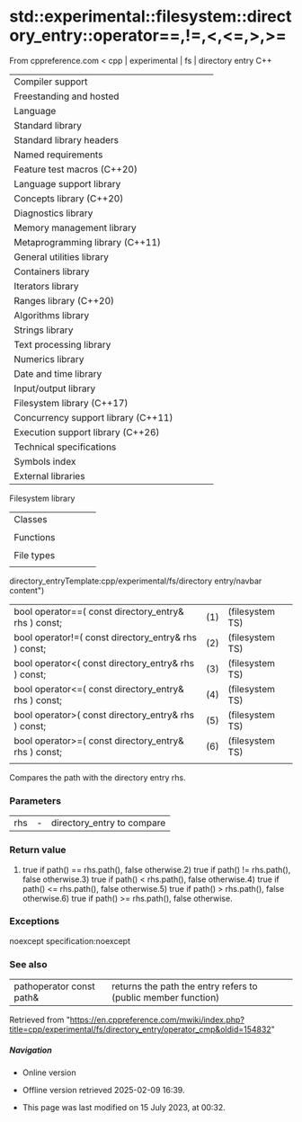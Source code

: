 # std::experimental::filesystem::directory_entry::operator==,!=,<,<=,>,>=

From cppreference.com
< cpp‎ | experimental‎ | fs‎ | directory entry
C++

|  |  |  |  |  |
| --- | --- | --- | --- | --- |
| Compiler support | | | | |
| Freestanding and hosted | | | | |
| Language | | | | |
| Standard library | | | | |
| Standard library headers | | | | |
| Named requirements | | | | |
| Feature test macros (C++20) | | | | |
| Language support library | | | | |
| Concepts library (C++20) | | | | |
| Diagnostics library | | | | |
| Memory management library | | | | |
| Metaprogramming library (C++11) | | | | |
| General utilities library | | | | |
| Containers library | | | | |
| Iterators library | | | | |
| Ranges library (C++20) | | | | |
| Algorithms library | | | | |
| Strings library | | | | |
| Text processing library | | | | |
| Numerics library | | | | |
| Date and time library | | | | |
| Input/output library | | | | |
| Filesystem library (C++17) | | | | |
| Concurrency support library (C++11) | | | | |
| Execution support library (C++26) | | | | |
| Technical specifications | | | | |
| Symbols index | | | | |
| External libraries | | | | |

Filesystem library

|  |  |  |  |  |
| --- | --- | --- | --- | --- |
| Classes | | | | |
| |  |  |  |  |  | | --- | --- | --- | --- | --- | | filesystem::path | | | | | | filesystem::filesystem_error | | | | | | filesystem::directory_entry | | | | | | filesystem::directory_iterator | | | | | | filesystem::recursive_directory_iterator | | | | | | filesystem::file_status | | | | | | |  |  |  |  |  | | --- | --- | --- | --- | --- | | filesystem::space_info | | | | | | filesystem::file_type | | | | | | filesystem::perms | | | | | | filesystem::copy_options | | | | | | filesystem::directory_options | | | | | | filesystem::file_time_type | | | | | |
| Functions | | | | |
| |  |  |  |  |  | | --- | --- | --- | --- | --- | | filesystem::absolute filesystem::system_complete | | | | | | filesystem::canonical | | | | | | filesystem::copy | | | | | | filesystem::copy_file | | | | | | filesystem::copy_symlink | | | | | | filesystem::create_directory filesystem::create_directories | | | | | | filesystem::create_hard_link | | | | | | filesystem::create_symlink filesystem::create_directory_symlink | | | | | | filesystem::current_path | | | | | | filesystem::exists | | | | | | filesystem::equivalent | | | | | | |  |  |  |  |  | | --- | --- | --- | --- | --- | | filesystem::file_size | | | | | | filesystem::hard_link_count | | | | | | filesystem::last_write_time | | | | | | filesystem::permissions | | | | | | filesystem::read_symlink | | | | | | filesystem::remove filesystem::remove_all | | | | | | filesystem::rename | | | | | | filesystem::resize_file | | | | | | filesystem::space | | | | | | filesystem::status filesystem::symlink_status | | | | | | filesystem::temp_directory_path | | | | | |
| File types | | | | |
| |  |  |  |  |  | | --- | --- | --- | --- | --- | | filesystem::is_block_file | | | | | | filesystem::is_character_file | | | | | | filesystem::is_directory | | | | | | filesystem::is_empty | | | | | | filesystem::status_known | | | | | | |  |  |  |  |  | | --- | --- | --- | --- | --- | | filesystem::is_fifo | | | | | | filesystem::is_other | | | | | | filesystem::is_regular_file | | | | | | filesystem::is_socket | | | | | | filesystem::is_symlink | | | | | |

directory_entryTemplate:cpp/experimental/fs/directory entry/navbar content")

|  |  |  |
| --- | --- | --- |
| bool operator==( const directory_entry& rhs ) const; | (1) | (filesystem TS) |
| bool operator!=( const directory_entry& rhs ) const; | (2) | (filesystem TS) |
| bool operator<( const directory_entry& rhs ) const; | (3) | (filesystem TS) |
| bool operator<=( const directory_entry& rhs ) const; | (4) | (filesystem TS) |
| bool operator>( const directory_entry& rhs ) const; | (5) | (filesystem TS) |
| bool operator>=( const directory_entry& rhs ) const; | (6) | (filesystem TS) |
|  |  |  |

Compares the path with the directory entry rhs.

### Parameters

|  |  |  |
| --- | --- | --- |
| rhs | - | directory_entry to compare |

### Return value

1) true if path() == rhs.path(), false otherwise.2) true if path() != rhs.path(), false otherwise.3) true if path() < rhs.path(), false otherwise.4) true if path() <= rhs.path(), false otherwise.5) true if path() > rhs.path(), false otherwise.6) true if path() >= rhs.path(), false otherwise.

### Exceptions

noexcept specification:noexcept

### See also

|  |  |
| --- | --- |
| pathoperator const path& | returns the path the entry refers to   (public member function) |

Retrieved from "<https://en.cppreference.com/mwiki/index.php?title=cpp/experimental/fs/directory_entry/operator_cmp&oldid=154832>"

##### Navigation

- Online version
- Offline version retrieved 2025-02-09 16:39.

- This page was last modified on 15 July 2023, at 00:32.